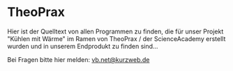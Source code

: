 # TheoPrax
Hier ist der Quelltext von allen Programmen zu finden, die für unser Projekt "Kühlen mit Wärme" im Ramen von TheoPrax / der ScienceAcademy erstellt wurden und in unserem Endprodukt zu finden sind...

Bei Fragen bitte hier melden: vb.net@kurzweb.de
